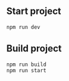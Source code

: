 ## Start project

```bash
npm run dev
```

## Build project

```bash
npm run build
npm run start
```
